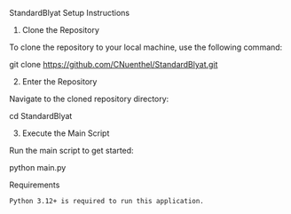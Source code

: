 StandardBlyat
Setup Instructions
1. Clone the Repository

To clone the repository to your local machine, use the following command:

git clone https://github.com/CNuenthel/StandardBlyat.git

2. Enter the Repository

Navigate to the cloned repository directory:

cd StandardBlyat

3. Execute the Main Script

Run the main script to get started:

python main.py

Requirements

    Python 3.12+ is required to run this application.

